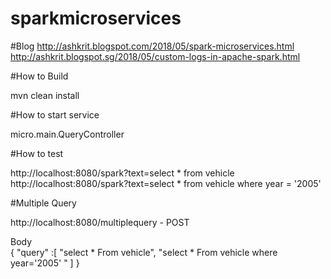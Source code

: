 # sparkmicroservices

#Blog
http://ashkrit.blogspot.com/2018/05/spark-microservices.html
<BR>
http://ashkrit.blogspot.sg/2018/05/custom-logs-in-apache-spark.html

#How to Build

mvn clean install

#How to start service

micro.main.QueryController

#How to test

http://localhost:8080/spark?text=select * from vehicle
<BR>
http://localhost:8080/spark?text=select * from vehicle where year = '2005'


#Multiple Query

http://localhost:8080/multiplequery - POST

Body 
<BR>
{
	"query" :[
		"select * From vehicle",
		"select * From vehicle where year='2005' "
		]
}